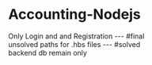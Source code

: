 # Accounting-Nodejs

Only Login and and Registration --- #final <br>
unsolved paths for .hbs files --- #solved <br>
backend db remain only <br>
